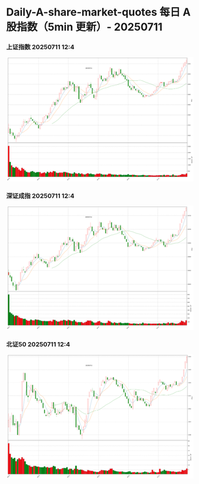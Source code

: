 
# Daily-A-share-market-quotes 每日 A 股指数（5min 更新）- 20250711

### 上证指数 20250711 12:4
![](./fig/2025/7/20250711-sh000001.png)

### 深证成指 20250711 12:4
![](./fig/2025/7/20250711-sz399001.png)

### 北证50 20250711 12:4
![](./fig/2025/7/20250711-bj899050.png)
